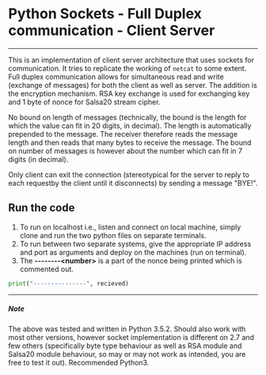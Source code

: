 # Python Sockets - Full Duplex communication - Client Server

---

This is an implementation of client server architecture that uses sockets for communication. It tries to replicate the working of `netcat` to some extent. Full duplex communication allows for simultaneous read and write (exchange of messages) for both the client as well as server. The addition is the encryption mechanism. RSA key exchange is used for exchanging key and 1 byte of nonce for Salsa20 stream cipher.

No bound on length of messages (technically, the bound is the length for which the value can fit in 20 digits, in decimal). The length is automatically prepended to the message. The receiver therefore reads the message length and then reads that many bytes to receive the message. The bound on number of messages is however about the number which can fit in 7 digits (in decimal).

Only client can exit the connection (stereotypical for the server to reply to each requestby the client until it disconnects) by sending a message "BYE!". 

## Run the code

1. To run on localhost i.e., listen and connect on local machine, simply clone and run the two python files on separate terminals.
2. To run between two separate systems, give the appropriate IP address and port as arguments and deploy on the machines (run on terminal).
3. The **--------\<number\>** is a part of the nonce being printed which is commented out. 
```python
print("---------------", recieved)
```

---

##### Note
The above was tested and written in Python 3.5.2. Should also work with most other versions, however socket implementation is different on 2.7 and few others (specifically byte type behaviour as well as RSA module and Salsa20 module behaviour, so may or may not work as intended, you are free to test it out). Recommended Python3.
